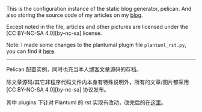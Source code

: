 This is the configuration instance of the static blog generator, pelican.
And also storing the source code of my articles on my [blog][blog].

Except noted in the file, articles and other pictures are licensed under the [CC BY-NC-SA 4.0][by-nc-sa] license.

Note: I made some changes to the plantumal plugin file `plantuml_rst.py`, you can find it [here][plant].

---

Pelican 配置实例，同时也充当本人[博客][blog]文章源码的存档。

除文章源码/其它非程序代码文件内本身有特殊说明外，所有的文章/图片都采用 [CC BY-NC-SA 4.0][by-nc-sa] 协议发布。

其中 plugins 下针对 Plantuml 的 rst 实现有改动，改完后的在[这里][plant]。

[blog]: https://moego.me
[by-sa]: https://creativecommons.org/licenses/by-nc-sa/4.0/
[plant]: https://gist.github.com/Bekcpear/c24e1e6d00f9d7d5884c55bb2d2645ef
